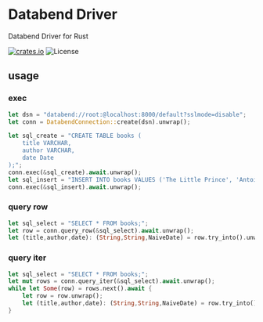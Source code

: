 # Databend Driver

Databend Driver for Rust

[![crates.io](https://img.shields.io/crates/v/databend-driver.svg)](https://crates.io/crates/databend-driver)
![License](https://img.shields.io/crates/l/databend-driver.svg)

## usage


### exec

```rust
let dsn = "databend://root:@localhost:8000/default?sslmode=disable";
let conn = DatabendConnection::create(dsn).unwrap();

let sql_create = "CREATE TABLE books (
    title VARCHAR,
    author VARCHAR,
    date Date
);";
conn.exec(&sql_create).await.unwrap();
let sql_insert = "INSERT INTO books VALUES ('The Little Prince', 'Antoine de Saint-Exupéry', '1943-04-06');";
conn.exec(&sql_insert).await.unwrap();
```

### query row

```rust
let sql_select = "SELECT * FROM books;";
let row = conn.query_row(&sql_select).await.unwrap();
let (title,author,date): (String,String,NaiveDate) = row.try_into().unwrap();
```

### query iter

```rust
let sql_select = "SELECT * FROM books;";
let mut rows = conn.query_iter(&sql_select).await.unwrap();
while let Some(row) = rows.next().await {
    let row = row.unwrap();
    let (title,author,date): (String,String,NaiveDate) = row.try_into().unwrap();
}
```
